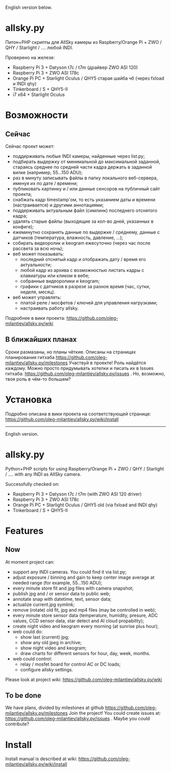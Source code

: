 English version below.

# allsky.py

Питон+PHP скрипты для AllSky камеры из Raspberry/Orange Pi + ZWO / QHY / Starlight / .... любой INDI.

Проверено на железе:
* Raspberry Pi 3 + Datyson t7c / t7m (драйвер ZWO ASI 120)
* Raspberry Pi 3 + ZWO ASI 178c
* Orange Pi PC + Starlight Oculus / QHY5 старая шайба чб (через fxload и INDI qhy)
* Tinkerboard / S + QHY5-II
* i7 x64 + Starlight Oculus

# Возможности

## Сейчас

Сейчас проект может:
* поддерживать любые INDI камеры, найденные через list.py;
* подбирать выдержку от минимальной до максимальной заданной, стараясь среднее по средней части кадра держать в заданной вилке (например, 55...150 ADU);
* раз в минуту записывать файлы в папку локального веб-сервера, именуя их по дате / времени;
* публиковать картинку и / или данные сенсоров на публичный сайт проекта;
* снабжать кадр timestamp'ом, то есть указанием даты и времени (настраивается) и другими аннотациями;
* поддерживать актуальным файл (симлинк) последнего отснятого кадра;
* удалять старые файлы (выходящие за кол-во дней, указанных в конфиге);
* ежеминутно сохранять данные по выдержке / среднему, данные с датчиков (температура, влажность, давление, ...);
* собирать видеоролик и keogram ежесуточно (через час после рассвета за всю ночь);
* веб может показывать:
  * последний отснятый кадр и отображать дату / время его актуальности;
  * любой кадр из архива с возможностью листать кадры с клавиатуры или кликом в вебе;
  * собранные видеоролики и keogram;
  * графики с датчиков в разрезе за разное время (час, сутки, неделя, месяц).
* веб может управлять:
  * платой реле / мосфетов / ключей для управления нагрузками;
  * настраивать работу allsky.

Подробнее в вики проекта: https://github.com/oleg-milantiev/allsky.py/wiki

## В ближайших планах

Сроки размазаны, но планы чёткие. Описаны на страницах планирования гитхаба https://github.com/oleg-milantiev/allsky.py/milestones 
Участвуй в проекте! Роль найдётся каждому. Можно просто придумывать хотелки и писать их в Issues гитхаба: https://github.com/oleg-milantiev/allsky.py/issues . Но, возможно, твоя роль в чём-то большем?

# Установка

Подробно описана в вики проекта на соответствующей странице: https://github.com/oleg-milantiev/allsky.py/wiki/install

-------

English version.

# allsky.py

Python+PHP scripts for using Raspberry/Orange Pi + ZWO / QHY / Starlight / .... with any INDI as AllSky camera.

Successfully checked on:
* Raspberry Pi 3 + Datyson t7c / t7m (with ZWO ASI 120 driver)
* Raspberry Pi 3 + ZWO ASI 178c
* Orange Pi PC + Starlight Oculus / QHY5 old (via fxload and INDI qhy)
* Tinkerboard / S + QHY5-II

# Features

## Now

At moment project can:
* support any INDI cameras. You could find it via list.py;
* adjust exposure / binning and gain to keep center image average at needed range (for example, 55...150 ADU);
* every minute store fit and jpg files with camera snapshot;
* publish jpg and / or sensor data to public web;
* annotate snap with datetime, text, sensor data;
* actualize current.jpg symlink;
* remove (rotate) old fit, jpg and mp4 files (may be controlled in web);
* every minute store sensor data (temperature, humidity, presure, ADC values, CCD sensor data, star detect and AI cloud propability);
* create night video and keogram every morning (at sunrise plus hour);
* web could do:
  * show last (current) jpg;
  * show any old jpeg in archive;
  * show night video and keogram;
  * draw charts for different sensors for hour, day, week, months.
* web could control:
  * relay / mosfet board for control AC or DC loads;
  * configure allsky settings.

Please look at project wiki: https://github.com/oleg-milantiev/allsky.py/wiki

## To be done

We have plans, divided by milestones at github https://github.com/oleg-milantiev/allsky.py/milestones 
Join the project! You could create issues at: https://github.com/oleg-milantiev/allsky.py/issues . Maybe you could contribute?

# Install

Install manual is described at wiki: https://github.com/oleg-milantiev/allsky.py/wiki/install

